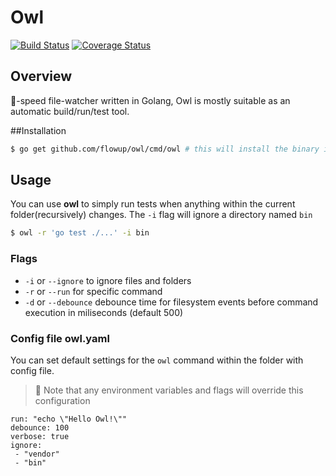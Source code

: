 # Owl

[![Build Status](https://travis-ci.org/flowup/owl.svg?branch=master)](https://travis-ci.org/flowup/owl) [![Coverage Status](https://coveralls.io/repos/github/flowup/owl/badge.svg?branch=master)](https://coveralls.io/github/flowup/owl?branch=master)

## Overview
:rocket:-speed file-watcher written in Golang, Owl is mostly suitable as an automatic build/run/test tool.

##Installation
```bash
$ go get github.com/flowup/owl/cmd/owl # this will install the binary in $GOBIN
```

## Usage

You can use **owl** to simply run tests when anything within the current folder(recursively) changes. The `-i` flag will ignore a directory named `bin`

```bash
$ owl -r 'go test ./...' -i bin
```

### Flags

- `-i` or `--ignore` to ignore files and folders
- `-r` or `--run` for specific command
- `-d` or `--debounce` debounce time for filesystem events before command execution in miliseconds (default 500)

### Config file owl.yaml

You can set default settings for the `owl` command within the folder with config file.

> :robot: Note that any environment variables and flags will override this configuration

```
run: "echo \"Hello Owl!\""
debounce: 100
verbose: true
ignore:
 - "vendor"
 - "bin"
```
